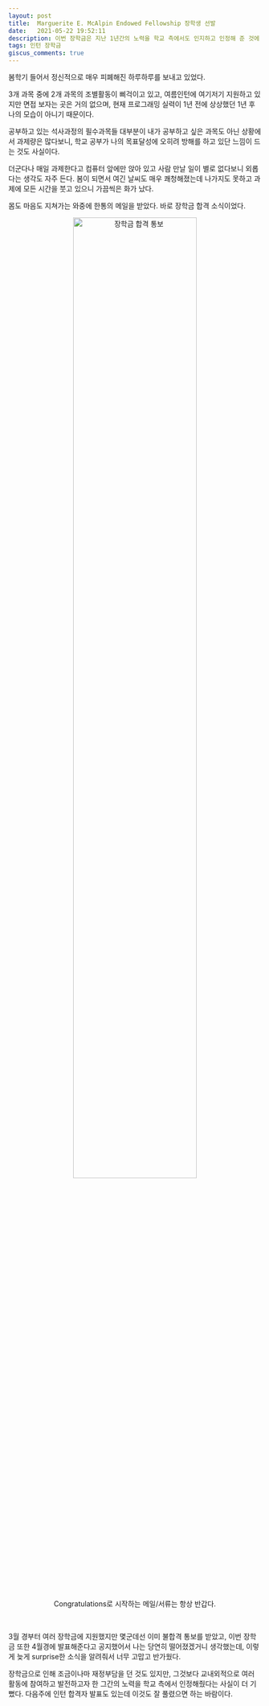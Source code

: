 ```yaml
---
layout: post
title:  Marguerite E. McAlpin Endowed Fellowship 장학생 선발
date:   2021-05-22 19:52:11
description: 이번 장학금은 지난 1년간의 노력을 학교 측에서도 인지하고 인정해 준 것에 의의를 두고 싶다.
tags: 인턴 장학금
giscus_comments: true
---
```

봄학기 들어서 정신적으로 매우 피폐해진 하루하루를 보내고 있었다.

3개 과목 중에 2개 과목의 조별활동이 삐걱이고 있고,
여름인턴에 여기저기 지원하고 있지만 면접 보자는 곳은 거의 없으며,
현재 프로그래밍 실력이 1년 전에 상상했던 1년 후 나의 모습이 아니기 때문이다.

공부하고 있는 석사과정의 필수과목들 대부분이 내가 공부하고 싶은 과목도 아닌 상황에서 과제량은 많다보니,
학교 공부가 나의 목표달성에 오히려 방해를 하고 있단 느낌이 드는 것도 사실이다.

더군다나 매일 과제한다고 컴퓨터 앞에만 앉아 있고 사람 만날 일이 별로 없다보니 외롭다는 생각도 자주 든다.
봄이 되면서 여긴 날씨도 매우 쾌청해졌는데 나가지도 못하고 과제에 모든 시간을 붓고 있으니 가끔씩은 화가 났다.

몸도 마음도 지쳐가는 와중에 한통의 메일을 받았다.
바로 장학금 합격 소식이었다.

<p style="text-align:center;">
<img src="https://lh3.googleusercontent.com/pw/ACtC-3fhtat8UhPXaTWgQT1-Qy1nYZ5bIbEeRDTFoV-6Ro2GW6M9JrrAzF3IVjw8jsoaOyfyKF6JJT5e1Xg0bPFwvKlibEt3IkBSH2UeBWXX9VUIfgK4Ood81QANqcE0OBSdYQ86Q5iTPV0JcLnt_75FFjeY=w918-h487-no?authuser=1" alt="장학금 합격 통보" width="70%" align="center"/>
<br><br>
Congratulations로 시작하는 메일/서류는 항상 반갑다.
</p>

<br>

3월 경부터 여러 장학금에 지원했지만 몇군데선 이미 불합격 통보를 받았고, 이번 장학금 또한 4월경에 발표해준다고 공지했어서 나는 당연히 떨어졌겠거니 생각했는데,
이렇게 늦게 surprise한 소식을 알려줘서 너무 고맙고 반가웠다.

장학금으로 인해 조금이나마 재정부담을 던 것도 있지만,
그것보다 교내외적으로 여러 활동에 참여하고 발전하고자 한 그간의 노력을 학교 측에서 인정해줬다는 사실이 더 기뻤다.
다음주에 인턴 합격자 발표도 있는데 이것도 잘 풀렸으면 하는 바람이다.